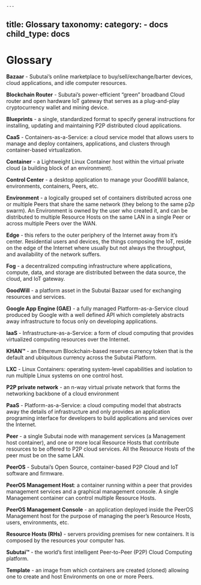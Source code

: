 	---
title: Glossary
taxonomy:
    category:
        - docs
child_type: docs
---

# Glossary

**Bazaar** - Subutai’s online marketplace to buy/sell/exchange/barter
devices, cloud applications, and idle computer resources.

**Blockchain Router** - Subutai’s power-efficient “green” broadband
Cloud router and open hardware IoT gateway that serves as a
plug-and-play cryptocurrency wallet and mining device.

**Blueprints** - a single, standardized format to specify general
instructions for installing, updating and maintaining P2P distributed
cloud applications.

**CaaS** - Containers-as-a-Service: a cloud service model that allows
users to manage and deploy containers, applications, and clusters
through container-based virtualization.

**Container** - a Lightweight Linux Container host within the virtual
private cloud (a building block of an environment).

**Control Center** - a desktop application to manage your GoodWill
balance, environments, containers, Peers, etc.

**Environment** - a logically grouped set of containers distributed
across one or multiple Peers that share the same network (they belong to
the same p2p swarm). An Environment is owned by the user who created it,
and can be distributed to multiple Resource Hosts on the same LAN in a
single Peer or across multiple Peers over the WAN.

**Edge** - this refers to the outer periphery of the Internet away from
it’s center. Residential users and devices, the things composing the
IoT, reside on the edge of the Internet where usually but not always the
throughput, and availability of the network suffers.

**Fog** - a decentralized computing infrastructure where applications,
compute, data, and storage are distributed between the data source, the
cloud, and IoT gateway.

**GoodWill** - a platform asset in the Subutai Bazaar used for
exchanging resources and services.

**Google App Engine (GAE)** - a fully managed Platform-as-a-Service
cloud produced by Google with a well defined API which completely
abstracts away infrastructure to focus only on developing applications.

**IaaS** - Infrastructure-as-a-Service: a form of cloud computing that
provides virtualized computing resources over the Internet.

**KHAN™** - an Ethereum Blockchain-based reserve currency token that is
the default and ubiquitous currency across the Subutai Platform.

**LXC** - Linux Containers: operating system-level capabilities and
isolation to run multiple Linux systems on one control host.

**P2P private network** - an n-way virtual private network that forms
the networking backbone of a cloud environment

**PaaS** - Platform-as-a-Service: a cloud computing model that abstracts
away the details of infrastructure and only provides an application
programing interface for developers to build applications and services
over the Internet.

**Peer** - a single Subutai node with management services (a Management
host container), and one or more local Resource Hosts that contribute
resources to be offered to P2P cloud services. All the Resource Hosts of
the peer must be on the same LAN.

**PeerOS** - Subutai’s Open Source, container-based P2P Cloud and IoT
software and firmware.

**PeerOS Management Host**: a container running within a peer that
provides management services and a graphical management console. A
single Management container can control multiple Resource Hosts.

**PeerOS Management Console** - an application deployed inside the
PeerOS Management host for the purpose of managing the peer’s Resource
Hosts, users, environments, etc.

**Resource Hosts (RHs)** - servers providing premises for new
containers. It is composed by the resources your computer has.

**Subutai™** - the world’s first intelligent Peer-to-Peer (P2P) Cloud
Computing platform.

**Template** - an image from which containers are created (cloned)
allowing one to create and host Environments on one or more Peers.

